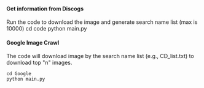 
#### Get information from Discogs
Run the code to download the image and generate search name list (max is 10000)
	cd code
	python main.py

#### Google Image Crawl
The code will download image by the search name list (e.g., CD_list.txt) to download top "n" images.

	cd Google
	python main.py
